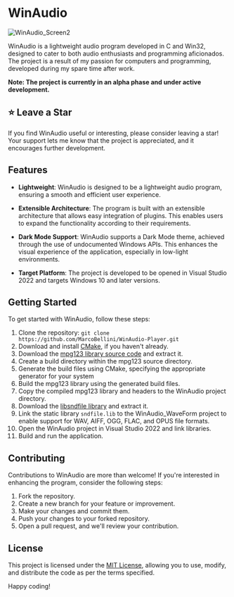 # WinAudio

![WinAudio_Screen2](https://github.com/MarcoBellini/WinAudio-Player/assets/66796124/fc62a3a3-9d23-4692-9ee6-781822558b2c)

WinAudio is a lightweight audio program developed in C and Win32, designed to cater to both audio enthusiasts and programming aficionados. The project is a result of my passion for computers and programming, developed during my spare time after work.

**Note: The project is currently in an alpha phase and under active development.**

## ⭐ Leave a Star

If you find WinAudio useful or interesting, please consider leaving a star! Your support lets me know that the project is appreciated, and it encourages further development.

## Features

- **Lightweight**: WinAudio is designed to be a lightweight audio program, ensuring a smooth and efficient user experience.

- **Extensible Architecture**: The program is built with an extensible architecture that allows easy integration of plugins. This enables users to expand the functionality according to their requirements.

- **Dark Mode Support**: WinAudio supports a Dark Mode theme, achieved through the use of undocumented Windows APIs. This enhances the visual experience of the application, especially in low-light environments.

- **Target Platform**: The project is developed to be opened in Visual Studio 2022 and targets Windows 10 and later versions.

## Getting Started

To get started with WinAudio, follow these steps:

1. Clone the repository: `git clone https://github.com/MarcoBellini/WinAudio-Player.git`
2. Download and install [CMake](https://cmake.org/download), if you haven't already.
3. Download the [mpg123 library source code](https://www.mpg123.de/) and extract it.
4. Create a build directory within the mpg123 source directory.
5. Generate the build files using CMake, specifying the appropriate generator for your system
6. Build the mpg123 library using the generated build files.
7. Copy the compiled mpg123 library and headers to the WinAudio project directory.
8. Download the [libsndfile library](https://libsndfile.github.io/libsndfile/) and extract it.
9. Link the static library `sndfile.lib` to the WinAudio_WaveForm project to enable support for WAV, AIFF, OGG, FLAC, and OPUS file formats.
10. Open the WinAudio project in Visual Studio 2022 and link libraries.
11. Build and run the application.

## Contributing

Contributions to WinAudio are more than welcome! If you're interested in enhancing the program, consider the following steps:

1. Fork the repository.
2. Create a new branch for your feature or improvement.
3. Make your changes and commit them.
4. Push your changes to your forked repository.
5. Open a pull request, and we'll review your contribution.

## License

This project is licensed under the [MIT License](LICENSE), allowing you to use, modify, and distribute the code as per the terms specified.

<meta name="google-site-verification" content="L7SwBgfD1TgnFhcHs2WoDIhnhsIWzb7FVuOH_aBUSqk" />

Happy coding!
